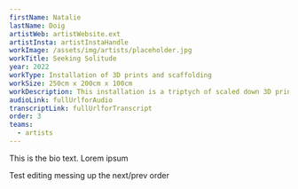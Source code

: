 ```yaml
---
firstName: Natalie
lastName: Doig
artistWeb: artistWebsite.ext
artistInsta: artistInstaHandle
workImage: /assets/img/artists/placeholder.jpg
workTitle: Seeking Solitude
year: 2022
workType: Installation of 3D prints and scaffolding
workSize: 250cm x 200cm x 100cm
workDescription: This installation is a triptych of scaled down 3D printed figures of the artist moving through a delineated space. Using the accuracy of digital technology, this piece grants access for the first time for the blind artist to his own body. The figures are framed with layers of scaffolding that are a parody of gallery casements. Through granting every visitor, sight disabled or otherwise, access to the touchable figures, it offers something close to equality of experience.
audioLink: fullUrlforAudio
transcriptLink: fullUrlforTranscript
order: 3
teams:
  - artists
---
```


This is the bio text.
Lorem ipsum

Test editing messing up the next/prev order
